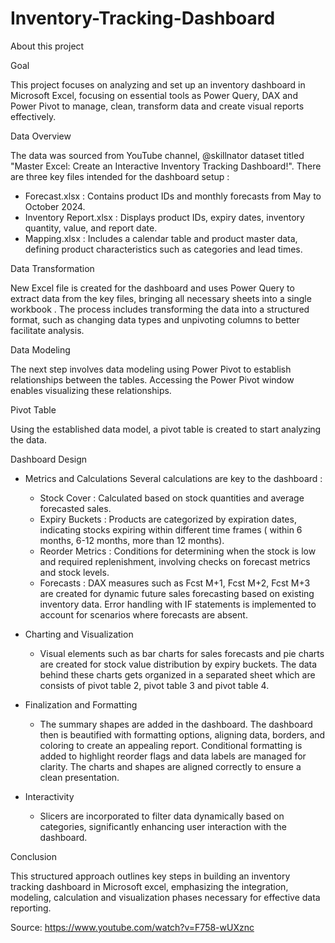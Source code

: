 # Inventory-Tracking-Dashboard

About this project

Goal

This project focuses on analyzing and set up an inventory dashboard in Microsoft Excel, focusing on essential tools as Power Query, DAX and Power Pivot to manage, clean, transform data and create visual reports effectively.

Data Overview

The data was sourced from YouTube channel, @skillnator dataset titled "Master Excel: Create an Interactive Inventory Tracking Dashboard!". There are three key files intended for the dashboard setup :
- Forecast.xlsx : Contains product IDs and monthly forecasts from May to October 2024.
- Inventory Report.xlsx : Displays product IDs, expiry dates, inventory quantity, value, and report date.
- Mapping.xlsx : Includes a calendar table and product master data, defining product characteristics such as categories and lead times.

Data Transformation

New Excel file is created for the dashboard and uses Power Query to extract data from the key files, bringing all necessary sheets into a single workbook . The process includes transforming the data into a structured format, such as changing data types and unpivoting columns to better facilitate analysis.

Data Modeling

The next step involves data modeling using Power Pivot to establish relationships between the tables. Accessing the Power Pivot window enables visualizing these relationships.

Pivot Table

Using the established data model, a pivot table is created to start analyzing the data.

Dashboard Design

- Metrics and Calculations
Several calculations are key to the dashboard :
  - Stock Cover : Calculated based on stock quantities and average forecasted sales.
  - Expiry Buckets : Products are categorized by expiration dates, indicating stocks expiring within different time frames ( within 6 months, 6-12 months, more than 12 months).
  - Reorder Metrics : Conditions for determining when the stock is low and required replenishment, involving checks on forecast metrics and stock levels.
  - Forecasts : DAX measures such as Fcst M+1, Fcst M+2, Fcst M+3 are created for dynamic future sales forecasting based on existing inventory data. Error handling with IF statements is implemented to account for scenarios where forecasts are absent.

- Charting and Visualization
  - Visual elements such as bar charts for sales forecasts and pie charts are created for stock value distribution by expiry buckets. The data behind these charts gets organized in a separated sheet which are consists of pivot table 2, pivot table 3 and pivot table 4.

- Finalization and Formatting
  - The summary shapes are added in the dashboard. The dashboard then is beautified with formatting options, aligning data, borders, and coloring to create an appealing report. Conditional formatting is added to highlight reorder flags and data labels are managed for clarity. The charts and shapes are aligned correctly to ensure a clean presentation.

- Interactivity
  - Slicers are incorporated to filter data dynamically based on categories, significantly enhancing user interaction with the dashboard.

Conclusion

This structured approach outlines key steps in building an inventory tracking dashboard in Microsoft excel, emphasizing the integration, modeling, calculation and visualization phases necessary for effective data reporting.

Source: https://www.youtube.com/watch?v=F758-wUXznc 
